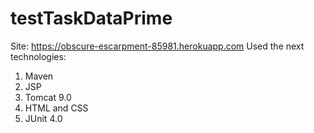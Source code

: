 # testTaskDataPrime
Site: https://obscure-escarpment-85981.herokuapp.com
Used the next technologies:
1. Maven
2. JSP
3. Tomcat 9.0
4. HTML and CSS
5. JUnit 4.0
